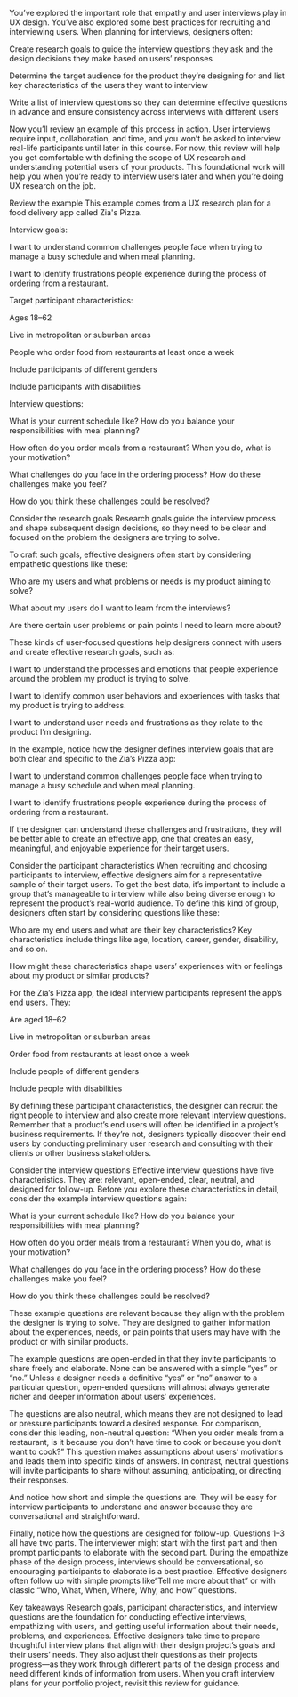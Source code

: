 You’ve explored the important role that empathy and user interviews play in UX design. You’ve also explored some best practices for recruiting and interviewing users. When planning for interviews, designers often:

Create research goals to guide the interview questions they ask and the design decisions they make based on users’ responses 

Determine the target audience for the product they’re designing for and list key characteristics of the users they want to interview

Write a list of interview questions so they can determine effective questions in advance and ensure consistency across interviews with different users

Now you’ll review an example of this process in action. User interviews require input, collaboration, and time, and you won’t be asked to interview real-life participants until later in this course. For now, this review will help you get comfortable with defining the scope of UX research and understanding potential users of your products. This foundational work will help you when you’re ready to interview users later and when you’re doing UX research on the job. 


Review the example
This example comes from a UX research plan for a food delivery app called Zia's Pizza.

Interview goals: 

I want to understand common challenges people face when trying to manage a busy schedule and when meal planning.

I want to identify frustrations people experience during the process of ordering from a restaurant.  

Target participant characteristics:

Ages 18–62

Live in metropolitan or suburban areas

People who order food from restaurants at least once a week

Include participants of different genders

Include participants with disabilities

Interview questions: 

What is your current schedule like? How do you balance your responsibilities with meal planning?

How often do you order meals from a restaurant? When you do, what is your motivation? 

What challenges do you face in the ordering process? How do these challenges make you feel?

How do you think these challenges could be resolved?



Consider the research goals
Research goals guide the interview process and shape subsequent design decisions, so they need to be clear and focused on the problem the designers are trying to solve.

To craft such goals, effective designers often start by considering empathetic questions like these:

Who are my users and what problems or needs is my product aiming to solve?

What about my users do I want to learn from the interviews? 

Are there certain user problems or pain points I need to learn more about?

These kinds of user-focused questions help designers connect with users and create effective research goals, such as:

I want to understand the processes and emotions that people experience around the problem my product is trying to solve.

I want to identify common user behaviors and experiences with tasks that my product is trying to address.

I want to understand user needs and frustrations as they relate to the product I’m designing.

In the example, notice how the designer defines interview goals that are both clear and specific to the Zia’s Pizza app:

I want to understand common challenges people face when trying to manage a busy schedule and when meal planning.

I want to identify frustrations people experience during the process of ordering from a restaurant.  

If the designer can understand these challenges and frustrations, they will be better able to create an effective app, one that creates an easy, meaningful, and enjoyable experience for their target users.

Consider the participant characteristics
When recruiting and choosing participants to interview, effective designers aim for a representative sample of their target users. To get the best data, it’s important to include a group that’s manageable to interview while also being diverse enough to represent the product’s real-world audience. To define this kind of group, designers often start by considering questions like these:

Who are my end users and what are their key characteristics? Key characteristics include things like age, location, career, gender, disability, and so on.

How might these characteristics shape users’ experiences with or feelings about my product or similar products?

For the Zia’s Pizza app, the ideal interview participants represent the app’s end users. They:

Are aged 18–62

Live in metropolitan or suburban areas

Order food from restaurants at least once a week

Include people of different genders 

Include people with disabilities

By defining these participant characteristics, the designer can recruit the right people to interview and also create more relevant interview questions. Remember that a product’s end users will often be identified in a project’s business requirements. If they’re not, designers typically discover their end users by conducting preliminary user research and consulting with their clients or other business stakeholders.

Consider the interview questions
Effective interview questions have five characteristics. They are: relevant, open-ended, clear, neutral, and designed for follow-up. Before you explore these characteristics in detail, consider the example interview questions again: 

What is your current schedule like? How do you balance your responsibilities with meal planning?

How often do you order meals from a restaurant? When you do, what is your motivation? 

What challenges do you face in the ordering process? How do these challenges make you feel?

How do you think these challenges could be resolved?

These example questions are relevant because they align with the problem the designer is trying to solve. They are designed to gather information about the experiences, needs, or pain points that users may have with the product or with similar products. 

The example questions are open-ended in that they invite participants to share freely and elaborate. None can be answered with a simple “yes” or “no.” Unless a designer needs a definitive “yes” or “no” answer to a particular question, open-ended questions will almost always generate richer and deeper information about users’ experiences.

The questions are also neutral, which means they are not designed to lead or pressure participants toward a desired response. For comparison, consider this leading, non-neutral question: “When you order meals from a restaurant, is it because you don’t have time to cook or because you don’t want to cook?” This question makes assumptions about users’ motivations and leads them into specific kinds of answers. In contrast, neutral questions will invite participants to share without assuming, anticipating, or directing their responses.

And notice how short and simple the questions are. They will be easy for interview participants to understand and answer because they are conversational and straightforward. 

Finally, notice how the questions are designed for follow-up. Questions 1–3 all have two parts. The interviewer might start with the first part and then prompt participants to elaborate with the second part. During the empathize phase of the design process, interviews should be conversational, so encouraging participants to elaborate is a best practice.  Effective designers often follow up with simple prompts like“Tell me more about that” or with classic “Who, What, When, Where, Why, and How” questions. 

Key takeaways
Research goals, participant characteristics, and interview questions are the foundation for conducting effective interviews, empathizing with users, and getting useful information about their needs, problems, and experiences. Effective designers take time to prepare thoughtful interview plans that align with their design project’s goals and their users’ needs. They also adjust their questions as their projects progress—as they work through different parts of the design process and need different kinds of information from users. When you craft interview plans for your portfolio project, revisit this review for guidance.